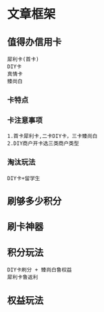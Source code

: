 # 文章框架
## 值得办信用卡
    犀利卡(首卡)
    DIY卡
    真情卡
    臻尚白
### 卡特点
### 卡注意事项
    1.首卡犀利卡,二卡DIY卡，三卡臻尚白
    2.DIY商户开卡选三类商户类型
### 淘汰玩法
    DIY卡+留学生
## 刷够多少积分
## 刷卡神器
## 积分玩法
    DIY卡刷分 + 臻尚白鲁权益
    犀利卡鲁返利
## 权益玩法
